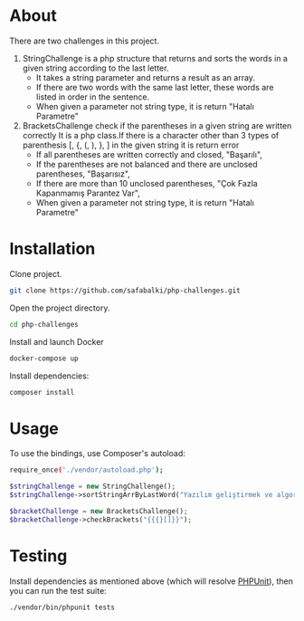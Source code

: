 # About

There are two challenges in this project.

1. StringChallenge is a php structure that returns and sorts the words in a given string according to the last letter.
   - It takes a string parameter and returns a result as an array.
   - If there are two words with the same last letter, these words are listed in order in the sentence.
   - When given a parameter not string type, it is return "Hatalı Parametre"
2. BracketsChallenge check if the parentheses in a given string are written correctly It is a php class.If there is a character other than 3 types of parenthesis [, {, (, ), }, ] in the given string it is return error
   - If all parentheses are written correctly and closed, "Başarılı",
   - If the parentheses are not balanced and there are unclosed parentheses, "Başarısız",
   - If there are more than 10 unclosed parentheses, "Çok Fazla Kapanmamış Parantez Var",
   - When given a parameter not string type, it is return "Hatalı Parametre"

# Installation
Clone project.

```bash
git clone https://github.com/safabalki/php-challenges.git
```

Open the project directory.
```bash
cd php-challenges
```
Install and launch Docker

```bash
docker-compose up
```

Install dependencies:

```bash
composer install
```

# Usage
To use the bindings, use Composer's autoload:

```bash
require_once('./vendor/autoload.php');
```

```php
$stringChallenge = new StringChallenge();
$stringChallenge->sortStringArrByLastWord("Yazılım geliştirmek ve algoritma üretmek çok zevkli bir iş");

$bracketChallenge = new BracketsChallenge();
$bracketChallenge->checkBrackets("{{{}[]}}");

```
# Testing

Install dependencies as mentioned above (which will resolve [PHPUnit](https://packagist.org/packages/phpunit/phpunit)), then you can run the test suite:
```bash
./vendor/bin/phpunit tests
```
